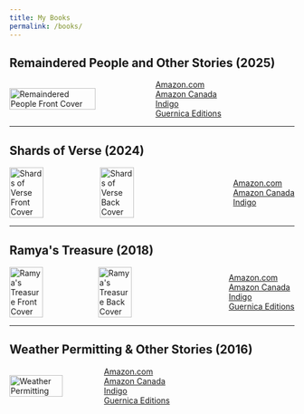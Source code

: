 ```yaml
---
title: My Books
permalink: /books/
---
```


## Remaindered People and Other Stories (2025)
<div style="display: flex; gap: 20px; align-items: center;">
  <div style="display: flex; gap: 10px;">
    <img src="/pratap-reddy/assets/images/remaindered-people.jpg" alt="Remaindered People Front Cover" style="width: 80%;">
  </div>
  <div>
    <ul style="list-style: none; padding: 0; margin: 0; white-space: nowrap;">
      <li><a href="https://a.co/d/34caoEF" target="_blank">Amazon.com</a></li>
      <li><a href="https://a.co/d/37KU2fG" target="_blank">Amazon Canada</a></li>
      <li><a href="https://www.indigo.ca/en-ca/remaindered-people-other-stories/9781771839365.html" target="_blank">Indigo</a></li>
      <li><a href="https://guernicaeditions.com/products/remaindered-people-amp-other-stories" target="_blank">Guernica Editions</a></li>
    </ul>
  </div>
</div>

---

## Shards of Verse (2024)
<div style="display: flex; gap: 20px; align-items: center;">
  <div style="display: flex; gap: 10px;">
    <img src="/pratap-reddy/assets/images/shards-front.png" alt="Shards of Verse Front Cover" style="width: 40%;">
    <img src="/pratap-reddy/assets/images/shards-back.png" alt="Shards of Verse Back Cover" style="width: 40%;">
  </div>
  <div>
    <ul style="list-style: none; padding: 0; margin: 0; white-space: nowrap;">
      <li><a href="https://a.co/d/1gXeKcF" target="_blank">Amazon.com</a></li>
      <li><a href="https://a.co/d/6u5zofX" target="_blank">Amazon Canada</a></li>
      <li><a href="https://www.indigo.ca/en-ca/shards-of-verse/9781069162908.html" target="_blank">Indigo</a></li>
    </ul>
  </div>
</div>

---

## Ramya's Treasure (2018)
<div style="display: flex; gap: 20px; align-items: center;">
  <div style="display: flex; gap: 10px;">
    <img src="/pratap-reddy/assets/images/ramya-front.jpg" alt="Ramya's Treasure Front Cover" style="width: 40%;">
    <img src="/pratap-reddy/assets/images/ramya-back.jpg" alt="Ramya's Treasure Back Cover" style="width: 40%;">
  </div>
  <div>
    <ul style="list-style: none; padding: 0; margin: 0; white-space: nowrap;">
      <li><a href="https://a.co/d/gMKhE8D" target="_blank">Amazon.com</a></li>
      <li><a href="https://a.co/d/brJkvG5" target="_blank">Amazon Canada</a></li>
      <li><a href="https://www.indigo.ca/en-ca/ramyas-treasure/9781771833288.html" target="_blank">Indigo</a></li>
      <li><a href="https://guernicaeditions.com/products/ramyas-treasure" target="_blank">Guernica Editions</a></li>
    </ul>
  </div>
</div>

---

## Weather Permitting & Other Stories (2016)
<div style="display: flex; gap: 20px; align-items: center;">
  <div style="display: flex; gap: 10px;">
    <img src="/pratap-reddy/assets/images/weather-permitting.jpg" alt="Weather Permitting" style="width: 80%;">
  </div>
  <div>
    <ul style="list-style: none; padding: 0; margin: 0; white-space: nowrap;">
      <li><a href="https://a.co/d/g2OVS0m" target="_blank">Amazon.com</a></li>
      <li><a href="https://a.co/d/6ChLLvd" target="_blank">Amazon Canada</a></li>
      <li><a href="https://www.indigo.ca/en-ca/weather-permitting-other-stories/9781771830560.html" target="_blank">Indigo</a></li>
      <li><a href="https://guernicaeditions.com/products/weather-permitting-amp-other-stories" target="_blank">Guernica Editions</a></li>
    </ul>
  </div>
</div>